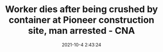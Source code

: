 ---
"title": "Worker dies after being crushed by container at Pioneer construction site, man arrested - CNA"
"date": "2021-10-4 2:43:24"
"feed_name": "GOOGLENEWSCONSTRUCTION"
"feed_website": "https://news.google.com/search?q=construction%2Bincident&hl=en-US&gl=US&ceid=US:en"
"feed_rss": "https://news.google.com/rss/search?q=construction%2Bincident&hl=en-US&gl=US&ceid=US:en"
"link": "https://www.channelnewsasia.com/singapore/workplace-workers-death-container-depot-melvin-yong-2218471"
"source": "{'href': 'https://www.channelnewsasia.com', 'title': 'CNA'}"
"file": "_posts/2021-1-1-e9e25e2c54722a4f9bfafa1263abb8b7eec446cf.md"
"accident": "1"
"drilling": "1"
"dead": "1"
"injured": "0"
"arrested": "0"
"where": "construction site"
"causes": "crushed"
"place": "unknown place"
---